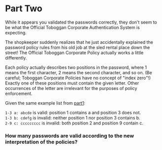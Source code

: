 # Part Two
While it appears you validated the passwords correctly, they don't seem to be what the Official Toboggan Corporate Authentication System is expecting.

The shopkeeper suddenly realizes that he just accidentally explained the password policy rules from his old job at the sled rental place down the street! The Official Toboggan Corporate Policy actually works a little differently.

Each policy actually describes two positions in the password, where 1 means the first character, 2 means the second character, and so on. (Be careful; Toboggan Corporate Policies have no concept of "index zero"!) Exactly one of these positions must contain the given letter. Other occurrences of the letter are irrelevant for the purposes of policy enforcement.

Given the same example list from [part1](./input.ts):

`1-3 a: abcde` is valid: position 1 contains a and position 3 does not.  
`1-3 b: cdefg` is invalid: neither position 1 nor position 3 contains b.  
`2-9 c: ccccccccc` is invalid: both position 2 and position 9 contain c.  


### How many passwords are valid according to the new interpretation of the policies?